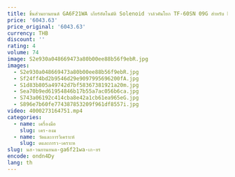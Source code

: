 ```yaml
---
title: ชิ้นส่วนยานยนต์ GA6F21WA เกียร์อัตโนมัติ Solenoid วาล์วคันโยก TF-60SN 09G สําหรับ Mini R53 R55 R57
price: '6043.63'
price_original: '6043.63'
currency: THB
discount: ''
rating: 4
volume: 74
image: S2e930a048669473a80b00ee88b56f9ebR.jpg
images:
  - S2e930a048669473a80b00ee88b56f9ebR.jpg
  - Sf24ff4bd2b9546d29e9097995696200fA.jpg
  - S1d83b805a49742d7bf58367381921a20m.jpg
  - Sea70b9ed61954846b17b55a7ac056b6ca.jpg
  - S743a06192c414cba8e42a1cb61ea965eG.jpg
  - S896e7b60fe774387853209f961df8557i.jpg
video: 4000273164751.mp4
categories:
  - name: เครื่องมือ
    slug: เคร-องม
  - name: วัดและการวิเคราะห์
    slug: ดและการว-เคราะห
slug: นส-วนยานยนต-ga6f21wa-เก-ยร
encode: ondn4Dy
lang: th
---
```

  